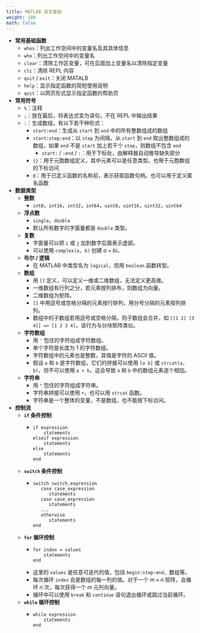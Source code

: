 ```yaml
---
title: MATLAB 语言基础
weight: 100
math: false
---
```


- **常用基础函数**
    - `whos`：列出工作空间中的变量名及其具体信息
    - `who`：列出工作空间中的变量名
    - `clear`：清除工作区变量，可在后面加上变量名以清除指定变量
    - `clc`：清除 REPL 内容
    - `quit` / `exit`：关闭 MATALB
    - `help`：显示指定函数的简短使用说明
    - `quit`：以网页形式显示指定函数的帮助页
- **常用符号**
    - `%`：注释
    - `;`：放在最后，将表达式变为语句，不在 REPL 中输出结果
    - `:`：生成数组，有以下若干种形式：
        - `start:end`：生成从 `start` 到 `end` 中的所有整数组成的数组
        - `start:step:end`：以 `step` 为间隔，从 `start` 到 `end` 取出整数组成的数组，如果 `end` 不是 `start` 加上若干个 `step`，则数组不包含 `end`
            - `start:` / `:end` / `:`：用于下标处，由解释器自动推导缺失部分
        - `{}`：用于元胞数组定义，其中元素可以是任意类型。也用于元胞数组的下标访问
        - `@`：用于已定义函数的名称前，表示获取函数句柄。也可以用于定义匿名函数
- **数据类型**
    - **整数**
        - `int8`，`int16`，`int32`，`int64`，`uint8`，`uint16`，`uint32`，`uint64`
    - **浮点数**
        - `single`，`double`
        - 默认所有数字的字面量都是 `double` 类型。
    - **复数**
        - 字面量可以把 `i` 或 `j` 加到数字后面表示虚部。
        - 可以使用 `complex(a, b)` 创建 $a+bi$。
    - **布尔 / 逻辑**
        - 在 MATLAB 中类型名为 `logical`，但用 `boolean` 函数转型。
    - **数组**
        - 用 `[]` 定义，可以定义一维或二维数组，无法定义更高维。
        - 一维数组有行列之分，若元素按列排布，则数组为向量。
        - 二维数组为矩阵。
        - `[]` 中用逗号或空格分隔的元素按行排列，用分号分隔的元素按列排列。
        - 数组中的子数组若用逗号或空格分隔，则子数组会合并，如 `[[1 2] [3 4]] => [1 2 3 4]`，该行为与分块矩阵类似。
    - **字符数组**
        - 用 `'` 包住的字符组成字符数组。
        - 单个字符是长度为 1 的字符数组。
        - 字符数组中的元素也是整数，其值是字符的 ASCII 值。
        - 假设 `a` 和 `b` 是字符数组，它们的拼接可以使用 `[a b]` 或 `strcat(a, b)`，但不可以使用 `a + b`，这会导致 `a` 和 `b` 中的数组元素逐个相加。
    - **字符串**
        - 用 `"` 包住的字符组成字符串。
        - 字符串拼接可以使用 `+`，也可以用 `strcat` 函数。
        - 字符串是一个整体的变量，不是数组，也不能按下标访问。
- **控制流**
    - **`if` 条件控制**
        - ```
          if expression
              statements
          elseif expression
              statements
          else
              statements
          end
          ```
    - **`switch` 条件控制**
        - ```
          switch switch_expression
             case case_expression
                statements
             case case_expression
                statements
             ...
             otherwise
                statements
          end
          ```
    - **`for`  循环控制**
        - ```
          for index = values
              statements
          end
          ```
        - 这里的 `values` 是任意可迭代的值，包括 `begin:step:end`、数组等。
        - 每次循环 `index` 会是数组的每一列的值。对于一个 $m\times n$ 矩阵，会循环 $n$ 次，每次获得一个 $m$ 元列向量。
        - 循环中可以使用 `break` 和 `continue` 语句退出循环或跳过当前循环。
    - **`while` 循环控制**
        - ```
          while expression
              statements
          end
          ```

